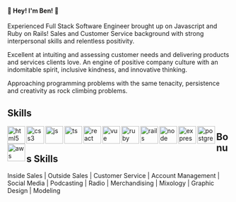 #### :bow:  Hey! I'm Ben! :bow: 

Experienced Full Stack Software Engineer brought up on Javascript and Ruby on Rails! Sales and Customer Service background with strong interpersonal skills and relentless positivity.

Excellent at intuiting and assessing customer needs and delivering products and services clients love. An engine of positive company culture with an indomitable spirit, inclusive kindness, and innovative thinking.

Approaching programming problems with the same tenacity, persistence and creativity as rock climbing problems.

## Skills

<p align="left">
  <img src="https://icongr.am/devicon/html5-plain.svg?size=128&color=currentColor" alt="html5" align="left" width="40" height="40"/>
  <img src="https://icongr.am/devicon/css3-plain.svg?size=128&color=currentColor" alt="css3" align="left" width="40" height="40"/>
  <img src="https://icongr.am/devicon/javascript-plain.svg?size=128&color=currentColor" alt="js" align="left" width="40" height="40"/>
  <img src="https://i.imgur.com/H8DuLja.png" alt="ts" align="left" width="40" height="40"/>
  <img src="https://i.imgur.com/rTNkWSQ.png" alt="react" align="left" width="40" height="40"/>
  <img src="https://icongr.am/devicon/vuejs-plain.svg?size=128&color=currentColor" alt="vue" align="left" width="40" height="40"/>
  <img src="https://icongr.am/devicon/ruby-plain.svg?size=128&color=currentColor" alt="ruby" align="left" width="40" height="40"/>
  <img src="https://icongr.am/devicon/rails-plain-wordmark.svg?size=128&color=currentColor" alt="rails" align="left" width="40" height="40"/>
  <img src="https://icongr.am/devicon/nodejs-plain-wordmark.svg?size=128&color=currentColor" alt="node" align="left" width="40" height="40"/>
  <img src="https://icongr.am/devicon/express-original.svg?size=128&color=currentColor" alt="express" align="left" width="40" height="40"/>
  <img src="https://icongr.am/devicon/postgresql-plain.svg?size=128&color=currentColor" alt="postgres" align="left" width="40" height="40"/>
  <img src="https://icongr.am/devicon/amazonwebservices-plain-wordmark.svg?size=128&color=currentColor" alt="aws" align="left" width="40" height="40"/>
</p>

<span></span>

## Bonus Skills

<p>
  Inside Sales | Outside Sales | Customer Service | Account Management | Social Media | Podcasting | Radio | Merchandising | Mixology | Graphic Design | Modeling 
</p>


